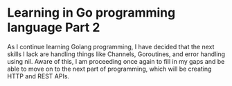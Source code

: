 # Learning in Go programming language Part 2

As I continue learning Golang programming, I have decided that the next skills I lack are handling things like Channels, Goroutines, and error handling using nil. Aware of this, I am proceeding once again to fill in my gaps and be able to move on to the next part of programming, which will be creating HTTP and REST APIs.